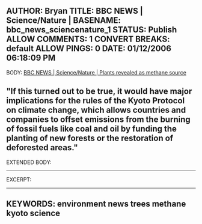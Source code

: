 AUTHOR: Bryan
TITLE: BBC NEWS | Science/Nature |
BASENAME: bbc_news_sciencenature_1
STATUS: Publish
ALLOW COMMENTS: 1
CONVERT BREAKS: __default__
ALLOW PINGS: 0
DATE: 01/12/2006 06:18:09 PM
-----
BODY:
<a title="BBC NEWS | Science/Nature | Plants revealed as methane source" href="http://news.bbc.co.uk/1/hi/sci/tech/4604332.stm">BBC NEWS | Science/Nature | Plants revealed as methane source</a>

"If this turned out to be true, it would have major implications for the rules of the Kyoto Protocol on climate change, which allows countries and companies to offset emissions from the burning of fossil fuels like coal and oil by funding the planting of new forests or the restoration of deforested areas."
-----
EXTENDED BODY:

-----
EXCERPT:

-----
KEYWORDS:
environment news trees methane kyoto science
-----


